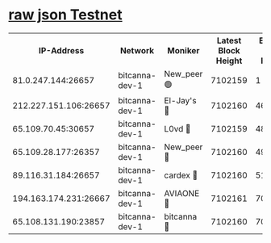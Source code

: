 [raw json Testnet](https://rpc-check.bcat.stavr.tech/bcat/rpc-bcat-result.json)
=


<table><tr><th>IP-Address</th><th>Network</th><th>Moniker</th><th>Latest Block Height</th><th>Earliest Block Height</th><th>Catching Up</th><th>Tx Index</th><th>Voting Power</th><th>Scan Time</th></tr><tr><td>81.0.247.144:26657</td><td>bitcanna-dev-1</td><td>New_peer 🟢</td><td>7102159</td><td>1</td><td>False</td><td>on</td><td>0</td><td>2024-03-29T05:54:10.963182873UTC</td></tr><tr><td>212.227.151.106:26657</td><td>bitcanna-dev-1</td><td>El-Jay's 🔴</td><td>7102160</td><td>4670391</td><td>False</td><td>on</td><td>2218364</td><td>2024-03-29T05:54:17.608424092UTC</td></tr><tr><td>65.109.70.45:30657</td><td>bitcanna-dev-1</td><td>L0vd 🔴</td><td>7102159</td><td>4828155</td><td>False</td><td>on</td><td>308120</td><td>2024-03-29T05:54:11.251825355UTC</td></tr><tr><td>65.109.28.177:26357</td><td>bitcanna-dev-1</td><td>New_peer 🔴</td><td>7102160</td><td>4952911</td><td>False</td><td>on</td><td>2237167</td><td>2024-03-29T05:54:18.173953864UTC</td></tr><tr><td>89.116.31.184:26657</td><td>bitcanna-dev-1</td><td>cardex 🔴</td><td>7102160</td><td>5185001</td><td>False</td><td>on</td><td>1</td><td>2024-03-29T05:54:17.874057741UTC</td></tr><tr><td>194.163.174.231:26667</td><td>bitcanna-dev-1</td><td>AVIAONE 🔴</td><td>7102161</td><td>7097761</td><td>False</td><td>on</td><td>1949865</td><td>2024-03-29T05:54:24.881170279UTC</td></tr><tr><td>65.108.131.190:23857</td><td>bitcanna-dev-1</td><td>bitcanna 🔴</td><td>7102160</td><td>7098160</td><td>False</td><td>off</td><td>378646</td><td>2024-03-29T05:54:18.471919603UTC</td></tr></table>